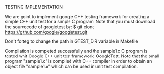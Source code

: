 TESTING IMPLEMENTATION

We are goint to implement google C++ testing framework for creating a 
simple C++ unit test for a simple C program. 
Note that you must download the sourcecode of googletest by:
$ git clone https://github.com/google/googletest.git

Don't forteg to change the path in GTEST_DIR variable in Makefile

Compilation is completed successfully and the sample1.c C program is
tested whit Google C++ unit test framework: GoogleTest.
Note that the small program "sample1.c" is compiled with C++ compiler in order to
obtain an object file "sample1.o" which can be used in unit test compilation.

